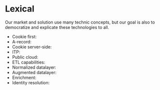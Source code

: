 # Lexical

Our market and solution use many technic concepts, but our goal is also to democratize and explicate these technologies to all.

* Cookie first:&#x20;
* A-record:
* Cookie server-side:
* ITP:
* Public cloud:
* ETL capabilities:
* Normalized datalayer:
* Augmented datalayer:
* Enrichment:
* Identity resolution:

